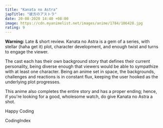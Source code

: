 ```yaml
---
title: "Kanata no Astra"
japTitle: "彼方のアストラ"
date: 20-08-2020 14:40 +08:00
image: https://cdn.myanimelist.net/images/anime/1784/106428.jpg
rating: 9
---
```


**Warning:** Late & short review. Kanata no Astra is a gem of a series, with stellar (haha get it) plot, character development, and enough twist and turns to engage the viewer.

The cast each has their own background story that defines their current personality, being diverse enough that viewers would be able to sympathize with at least one character. Being an anime set in space, the backgrounds, challenges and reactions is in constant flux, keeping the user hooked as the underlying plot progresses.

This anime also completes the entire story and has a proper ending; hence, if you're looking for a good, wholesome watch, do give Kanata no Astra a shot.

Happy Coding

CodingIndex

